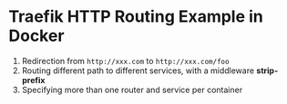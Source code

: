 # Traefik HTTP Routing Example in Docker

1. Redirection from `http://xxx.com` to `http://xxx.com/foo`
2. Routing different path to different services, with a middleware **strip-prefix**
3. Specifying more than one router and service per container